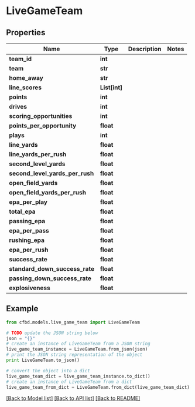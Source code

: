 # LiveGameTeam


## Properties
Name | Type | Description | Notes
------------ | ------------- | ------------- | -------------
**team_id** | **int** |  | 
**team** | **str** |  | 
**home_away** | **str** |  | 
**line_scores** | **List[int]** |  | 
**points** | **int** |  | 
**drives** | **int** |  | 
**scoring_opportunities** | **int** |  | 
**points_per_opportunity** | **float** |  | 
**plays** | **int** |  | 
**line_yards** | **float** |  | 
**line_yards_per_rush** | **float** |  | 
**second_level_yards** | **float** |  | 
**second_level_yards_per_rush** | **float** |  | 
**open_field_yards** | **float** |  | 
**open_field_yards_per_rush** | **float** |  | 
**epa_per_play** | **float** |  | 
**total_epa** | **float** |  | 
**passing_epa** | **float** |  | 
**epa_per_pass** | **float** |  | 
**rushing_epa** | **float** |  | 
**epa_per_rush** | **float** |  | 
**success_rate** | **float** |  | 
**standard_down_success_rate** | **float** |  | 
**passing_down_success_rate** | **float** |  | 
**explosiveness** | **float** |  | 

## Example

```python
from cfbd.models.live_game_team import LiveGameTeam

# TODO update the JSON string below
json = "{}"
# create an instance of LiveGameTeam from a JSON string
live_game_team_instance = LiveGameTeam.from_json(json)
# print the JSON string representation of the object
print LiveGameTeam.to_json()

# convert the object into a dict
live_game_team_dict = live_game_team_instance.to_dict()
# create an instance of LiveGameTeam from a dict
live_game_team_from_dict = LiveGameTeam.from_dict(live_game_team_dict)
```
[[Back to Model list]](../README.md#documentation-for-models) [[Back to API list]](../README.md#documentation-for-api-endpoints) [[Back to README]](../README.md)


